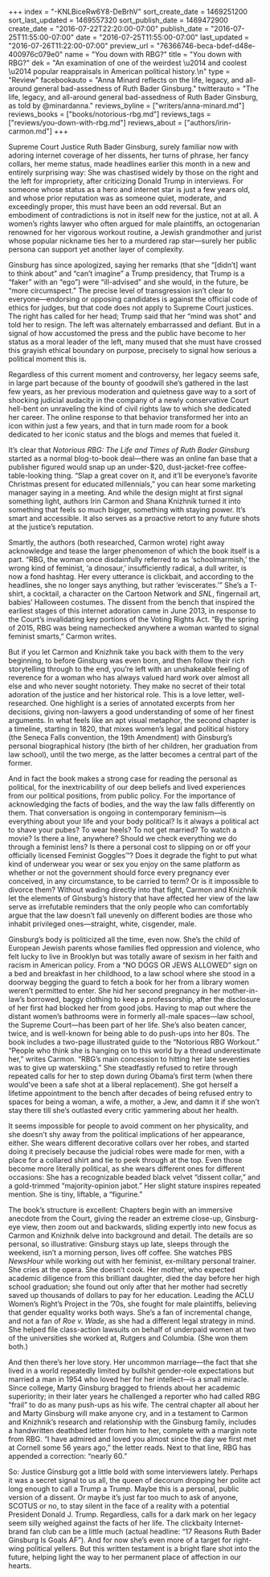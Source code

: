 +++
index = "-KNLBiceRw6Y8-DeBrhV"
sort_create_date = 1469251200
sort_last_updated = 1469557320
sort_publish_date = 1469472900
create_date = "2016-07-22T22:20:00-07:00"
publish_date = "2016-07-25T11:55:00-07:00"
date = "2016-07-25T11:55:00-07:00"
last_updated = "2016-07-26T11:22:00-07:00"
preview_url = "76366746-beca-bdef-d48e-400976c079e0"
name = "You down with RBG?"
title = "You down with RBG?"
dek = "An examination of one of the weirdest \u2014 and coolest \u2014 popular reappraisals in American political history.\n"
type = "Review"
facebookauto = "Anna Minard reflects on the life, legacy, and all-around general bad-assedness of Ruth Bader Ginsburg."
twitterauto = "The life, legacy, and all-around general bad-assedness of Ruth Bader Ginsburg, as told by @minardanna."
reviews_byline = ["writers/anna-minard.md"]
reviews_books = ["books/notorious-rbg.md"]
reviews_tags = ["reviews/you-down-with-rbg.md"]
reviews_about = ["authors/irin-carmon.md"]
+++

Supreme Court Justice Ruth Bader Ginsburg, surely familiar now with adoring internet coverage of her dissents, her turns of phrase, her fancy collars, her meme status, made headlines earlier this month in a new and entirely surprising way: She was chastised widely by those on the right and the left for impropriety, after criticizing Donald Trump in interviews. For someone whose status as a hero and internet star is just a few years old, and whose prior reputation was as someone quiet, moderate, and exceedingly proper, this must have been an odd reversal. But an embodiment of contradictions is not in itself new for the justice, not at all. A women’s rights lawyer who often argued for male plaintiffs, an octogenarian renowned for her vigorous workout routine, a Jewish grandmother and jurist whose popular nickname ties her to a murdered rap star—surely her public persona can support yet another layer of complexity.

Ginsburg has since apologized, saying her remarks (that she “[didn’t] want to think about” and “can’t imagine” a Trump presidency, that Trump is a “faker” with an “ego”) were “ill-advised” and she would, in the future, be “more circumspect.” The precise level of transgression isn’t clear to everyone—endorsing or opposing candidates is against the official code of ethics for judges, but that code does not apply to Supreme Court justices. The right has called for her head; Trump said that her “mind was shot” and told her to resign. The left was alternately embarrassed and defiant. But in a signal of how accustomed the press and the public have become to her status as a moral leader of the left, many mused that she must have crossed this grayish ethical boundary on purpose, precisely to signal how serious a political moment this is.

Regardless of this current moment and controversy, her legacy seems safe, in large part because of the bounty of goodwill she’s gathered in the last few years, as her previous moderation and quietness gave way to a sort of shocking judicial audacity in the company of a newly conservative Court hell-bent on unraveling the kind of civil rights law to which she dedicated her career. The online response to that behavior transformed her into an icon within just a few years, and that in turn made room for a book dedicated to her iconic status and the blogs and memes that fueled it.

<div class="break"></div>

It’s clear that *Notorious RBG: The Life and Times of Ruth Bader Ginsburg* started as a normal blog-to-book deal—there was an online fan base that a publisher figured would snap up an under-$20, dust-jacket-free coffee-table-looking thing. “Slap a great cover on it, and it’ll be everyone’s favorite Christmas present for educated millennials,” you can hear some marketing manager saying in a meeting. And while the design might at first signal something light, authors Irin Carmon and Shana Knizhnik turned it into something that feels so much bigger, something with staying power. It’s smart and accessible. It also serves as a proactive retort to any future shots at the justice’s reputation.

Smartly, the authors (both researched, Carmon wrote) right away acknowledge and tease the larger phenomenon of which the book itself is a part. “RBG, the woman once disdainfully referred to as ‘schoolmarmish,’ the wrong kind of feminist, ‘a dinosaur,’ insufficiently radical, a dull writer, is now a fond hashtag. Her every utterance is clickbait, and according to the headlines, she no longer says anything, but rather ‘eviscerates.’” She’s a T-shirt, a cocktail, a character on the Cartoon Network and *SNL*, fingernail art, babies’ Halloween costumes. The dissent from the bench that inspired the earliest stages of this internet adoration came in June 2013, in response to the Court’s invalidating key portions of the Voting Rights Act. “By the spring of 2015, RBG was being namechecked anywhere a woman wanted to signal feminist smarts,” Carmon writes.

But if you let Carmon and Knizhnik take you back with them to the very beginning, to before Ginsburg was even born, and then follow their rich storytelling through to the end, you’re left with an unshakeable feeling of reverence for a woman who has always valued hard work over almost all else and who never sought notoriety. They make no secret of their total adoration of the justice and her historical role. This is a love letter, well-researched. One highlight is a series of annotated excerpts from her decisions, giving non-lawyers a good understanding of some of her finest arguments. In what feels like an apt visual metaphor, the second chapter is a timeline, starting in 1820, that mixes women’s legal and political history (the Seneca Falls convention, the 19th Amendment) with Ginsburg’s personal biographical history (the birth of her children, her graduation from law school), until the two merge, as the latter becomes a central part of the former.

And in fact the book makes a strong case for reading the personal as political, for the inextricability of our deep beliefs and lived experiences from our political positions, from public policy. For the importance of acknowledging the facts of bodies, and the way the law falls differently on them. That conversation is ongoing in contemporary feminism—is everything about your life and your body political? Is it always a political act to shave your pubes? To wear heels? To not get married? To watch a movie? Is there a line, anywhere? Should we check everything we do through a feminist lens? Is there a personal cost to slipping on or off your officially licensed Feminist Goggles™? Does it degrade the fight to put what kind of underwear you wear or sex you enjoy on the same platform as whether or not the government should force every pregnancy ever conceived, in any circumstance, to be carried to term? Or is it impossible to divorce them? Without wading directly into that fight, Carmon and Knizhnik let the elements of Ginsburg’s history that have affected her view of the law serve as irrefutable reminders that the only people who can comfortably argue that the law doesn’t fall unevenly on different bodies are those who inhabit privileged ones—straight, white, cisgender, male.

Ginsburg’s body is politicized all the time, even now. She’s the child of European Jewish parents whose families fled oppression and violence, who felt lucky to live in Brooklyn but was totally aware of sexism in her faith and racism in American policy. From a “NO DOGS OR JEWS ALLOWED” sign on a bed and breakfast in her childhood, to a law school where she stood in a doorway begging the guard to fetch a book for her from a library women weren’t permitted to enter. She hid her second pregnancy in her mother-in-law’s borrowed, baggy clothing to keep a professorship, after the disclosure of her first had blocked her from good jobs. Having to map out where the distant women’s bathrooms were in formerly all-male spaces—law school, the Supreme Court—has been part of her life. She’s also beaten cancer, twice, and is well-known for being able to do push-ups into her 80s. The book includes a two-page illustrated guide to the “Notorious RBG Workout.” “People who think she is hanging on to this world by a thread underestimate her,” writes Carmon. “RBG’s main concession to hitting her late seventies was to give up waterskiing.” She steadfastly refused to retire through repeated calls for her to step down during Obama’s first term (when there would’ve been a safe shot at a liberal replacement). She got herself a lifetime appointment to the bench after decades of being refused entry to spaces for being a woman, a wife, a mother, a Jew, and damn it if she won’t stay there till she’s outlasted every critic yammering about her health.

It seems impossible for people to avoid comment on her physicality, and she doesn’t shy away from the political implications of her appearance, either. She wears different decorative collars over her robes, and started doing it precisely because the judicial robes were made for men, with a place for a collared shirt and tie to peek through at the top. Even those become more literally political, as she wears different ones for different occasions: She has a recognizable beaded black velvet “dissent collar,” and a gold-trimmed “majority-opinion jabot.” Her slight stature inspires repeated mention. She is tiny, liftable, a “figurine.”

 The book’s structure is excellent: Chapters begin with an immersive anecdote from the Court, giving the reader an extreme close-up, Ginsburg-eye view, then zoom out and backwards, sliding expertly into new focus as Carmon and Knizhnik delve into background and detail. The details are so personal, so illustrative: Ginsburg stays up late, sleeps through the weekend, isn’t a morning person, lives off coffee. She watches PBS *NewsHour* while working out with her feminist, ex-military personal trainer. She cries at the opera. She doesn’t cook. Her mother, who expected academic diligence from this brilliant daughter, died the day before her high school graduation; she found out only after that her mother had secretly saved up thousands of dollars to pay for her education. Leading the ACLU Women’s Right’s Project in the ’70s, she fought for male plaintiffs, believing that gender equality works both ways. She’s a fan of incremental change, and not a fan of *Roe v. Wade*, as she had a different legal strategy in mind. She helped file class-action lawsuits on behalf of underpaid women at two of the universities she worked at, Rutgers and Columbia. (She won them both.)

And then there’s her love story. Her uncommon marriage—the fact that she lived in a world repeatedly limited by bullshit gender-role expectations but married a man in 1954 who loved her for her intellect—is a small miracle. Since college, Marty Ginsburg bragged to friends about her academic superiority; in their later years he challenged a reporter who had called RBG “frail” to do as many push-ups as his wife. The central chapter all about her and Marty Ginsburg will make anyone cry, and in a testament to Carmon and Knizhnik’s research and relationship with the Ginsburg family, includes a handwritten deathbed letter from him to her, complete with a margin note from RBG. “I have admired and loved you almost since the day we first met at Cornell some 56 years ago,” the letter reads. Next to that line, RBG has appended a correction: “nearly 60.”
 
<div class="break"></div>

So: Justice Ginsburg got a little bold with some interviewers lately. Perhaps it was a secret signal to us all, the queen of decorum dropping her polite act long enough to call a Trump a Trump. Maybe this is a personal, public version of a dissent. Or maybe it’s just far too much to ask of anyone, SCOTUS or no, to stay silent in the face of a reality with a potential President Donald J. Trump. Regardless, calls for a dark mark on her legacy seem silly weighed against the facts of her life. The clickbaity Internet-brand fan club can be a little much (actual headline: “17 Reasons Ruth Bader Ginsburg Is Goals AF”). And for now she’s even more of a target for right-wing political yellers. But this written testament is a bright flare shot into the future, helping light the way to her permanent place of affection in our hearts.
